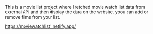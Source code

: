 This is a movie list project where I fetched movie watch list data from         
external API and then display the data on the website. yoou can add or remove films from your list.                                

https://moviewatchlist1.netlify.app/   
